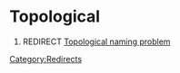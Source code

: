 # Topological

1.  REDIRECT [Topological naming problem](Topological_naming_problem.md)

[Category:Redirects](Category:Redirects.md)

